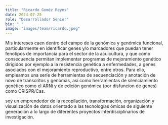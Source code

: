 ```yaml
---
title: "Ricardo Goméz Reyes"
date: 2024-07-25
role: "Desarrollador Senior"
bio: " "
image: "images/team/ricardo.jpeg"
---
```



Mis intereses caen dentro del campo de la genómica y genómica funcional, particularmente en identificar genes y/o marcadores que puedan tener fenotipos de importancia para el sector de la acuicultura, y que como consecuencia permitan implementar programas de mejoramiento genético dirigidos por ejemplo a la resistencia genética a enfermedades, a genes asociados con el mejoramiento reproductivo, entre otros. Para ello, empleamos una seríe de herramientas de secuenciación y anotación de novo de transcritos y genomas, asi como herramientas de silenciamiento genético como el ARNi y de edición genómica (por disfuncíon de genes) como CRISPR/Cas.


soy un emprendedor de la recopilación, transformación, organización y visualización de datos orientado a las tecnologías ómicas de siguiente generación a lo largo de diferentes proyectos interdisciplinarios de investigación.

